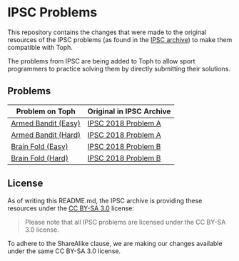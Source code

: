 # IPSC Problems

This repository contains the changes that were made to the original resources of the IPSC problems (as found in the [IPSC archive](https://ipsc.ksp.sk/archive)) to make them compatible with Toph.

The problems from IPSC are being added to Toph to allow sport programmers to practice solving them by directly submitting their solutions.

## Problems

| Problem on Toph | Original in IPSC Archive |
| --- | --- |
| [Armed Bandit (Easy)](https://toph.co/p/armed-bandit-easy) | [IPSC 2018 Problem A](https://ipsc.ksp.sk/2018/real/problems/a.html) |
| [Armed Bandit (Hard)](https://toph.co/p/armed-bandit-hard) | [IPSC 2018 Problem A](https://ipsc.ksp.sk/2018/real/problems/a.html) |
| [Brain Fold (Easy)](https://toph.co/p/brain-fold-easy) | [IPSC 2018 Problem B](https://ipsc.ksp.sk/2018/real/problems/b.html) |
| [Brain Fold (Hard)](https://toph.co/p/brain-fold-hard) | [IPSC 2018 Problem B](https://ipsc.ksp.sk/2018/real/problems/b.html) |

## License

As of writing this README.md, the IPSC archive is providing these resources under the [CC BY-SA 3.0](https://creativecommons.org/licenses/by-sa/3.0/) license:

> Please note that all IPSC problems are licensed under the CC BY-SA 3.0 license.

To adhere to the ShareAlike clause, we are making our changes available under the same CC BY-SA 3.0 license.